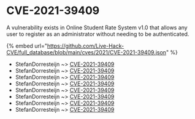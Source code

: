# CVE-2021-39409

A vulnerability exists in Online Student Rate System v1.0 that allows any user to register as an administrator without needing to be authenticated.

{% embed url="https://github.com/Live-Hack-CVE/full_database/blob/main/cves/2021/CVE-2021-39409.json" %}


* StefanDorresteijn ~> [CVE-2021-39409](https://www.alice-snow.ru/2021/database/cve-2021-39409/cve-2021-39409-stefandorresteijn)
* StefanDorresteijn ~> [CVE-2021-39409](https://www.alice-snow.ru/2021/database/cve-2021-39409/cve-2021-39409-stefandorresteijn)
* StefanDorresteijn ~> [CVE-2021-39409](https://www.alice-snow.ru/2021/database/cve-2021-39409/cve-2021-39409-stefandorresteijn)
* StefanDorresteijn ~> [CVE-2021-39409](https://www.alice-snow.ru/2021/database/cve-2021-39409/cve-2021-39409-stefandorresteijn)
* StefanDorresteijn ~> [CVE-2021-39409](https://www.alice-snow.ru/2021/database/cve-2021-39409/cve-2021-39409-stefandorresteijn)
* StefanDorresteijn ~> [CVE-2021-39409](https://www.alice-snow.ru/2021/database/cve-2021-39409/cve-2021-39409-stefandorresteijn)
* StefanDorresteijn ~> [CVE-2021-39409](https://www.alice-snow.ru/2021/database/cve-2021-39409/cve-2021-39409-stefandorresteijn)
* StefanDorresteijn ~> [CVE-2021-39409](https://www.alice-snow.ru/2021/database/cve-2021-39409/cve-2021-39409-stefandorresteijn)